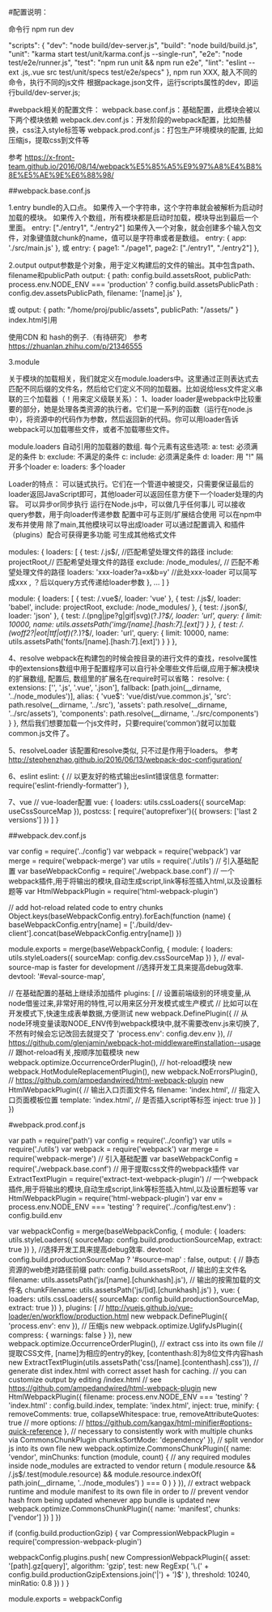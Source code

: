 #配置说明：

命令行 npm run dev

"scripts": {
  "dev": "node build/dev-server.js",
  "build": "node build/build.js",
  "unit": "karma start test/unit/karma.conf.js --single-run",
  "e2e": "node test/e2e/runner.js",
  "test": "npm run unit && npm run e2e",
  "lint": "eslint --ext .js,.vue src test/unit/specs test/e2e/specs"
},
npm run XXX, 敲入不同的命令，执行不同的js文件
根据package.json文件，运行scripts属性的dev，即运行build/dev-server.js;

#webpack相关的配置文件：
webpack.base.conf.js：基础配置，此模块会被以下两个模块依赖
webpack.dev.conf.js：开发阶段的webpack配置，比如热替换，css注入style标签等
webpack.prod.conf.js：打包生产环境模块的配置, 比如压缩js，提取css到文件等

参考 https://x-front-team.github.io/2016/08/14/webpack%E5%85%A5%E9%97%A8%E4%B8%8E%E5%AE%9E%E6%88%98/

##webpack.base.conf.js

1.entry
bundle的入口点。
如果传入一个字符串，这个字符串就会被解析为启动时加载的模块。
如果传入个数组，所有模块都是启动时加载，模块导出到最后一个里面。
entry: ["./entry1", "./entry2"]
如果传入一个对象，就会创建多个输入包文件，对象键值就chunk的name，值可以是字符串或者是数组。
entry: {
    app: './src/main.js'
  },
或
entry: {
    page1: "./page1",
    page2: ["./entry1", "./entry2"]
},

2.output
output参数是个对象，用于定义构建后的文件的输出。其中包含path、filename和publicPath
output: {
    <!-- path：打包后的js文件存放地址。绝对路径 (required) -->
    path: config.build.assetsRoot,
    <!-- publicPath：在你网站运行时候可能你访问的资源地址（image，url等）可能不是你打包的目录（path）, publicPath 就是在 path 前加上一段；可以是目录，也可以是CDN地址。 -->
    <!-- publicPath指定了一个在浏览器中被引用的URL地址。 对于使用<script> 和 <link>加载器，当文件路径不同于他们的本地磁盘路径（由path指定）时候publicPath被用来作为href或者url指向该文件。这种做法在你需要将静态文件放在不同的域名或者CDN上面的时候是很有用的。 Webpack Dev Server 也是用这个方式来读取文件的。与path搭配使用上[hash]就可以做好缓存方案了。-->
    publicPath: process.env.NODE_ENV === 'production' ? config.build.assetsPublicPath : config.dev.assetsPublicPath,
    <!-- 指定输出到硬盘的文件的的文件名。这里不能是一个绝对的路径！output.path会确定该文件的存在硬盘额路径的。filename仅仅用来给每个文件命名而已。 -->
    filename: '[name].js'
  },

  或
  output: {
      path: "/home/proj/public/assets",
      publicPath: "/assets/"
  }
  index.html引用
  <head>
    <link href="/assets/spinner.gif"/>
  </head>

使用CDN 和 hash的例子.（有待研究）
参考 https://zhuanlan.zhihu.com/p/21346555


3.module

关于模块的加载相关，我们就定义在module.loaders中。这里通过正则表达式去匹配不同后缀的文件名，然后给它们定义不同的加载器。比如说给less文件定义串联的三个加载器（！用来定义级联关系）：
1、loader
loader是webpack中比较重要的部分，她是处理各类资源的执行者。它们是一系列的函数（运行在node.js中），将资源中的代码作为参数，然后返回新的代码。你可以用loader告诉webpack可以加载哪些文件，或者不加载哪些文件。

module.loaders
自动引用的加载器的数组.
每个元素有这些选项:
a: test: 必须满足的条件
b: exclude: 不满足的条件
c: include: 必须满足条件
d: loader: 用 "!" 隔开多个loader
e: loaders: 多个loader

Loader的特点：
    可以链式执行。它们在一个管道中被提交，只需要保证最后的loader返回JavaScript即可，其他loader可以返回任意方便下一个loader处理的内容。
    可以异步or同步执行
    运行在Node.js中，可以做几乎任何事儿
    可以接收query参数，用于向loader传递参数
    配置中可与正则/扩展结合使用
    可以在npm中发布并使用
    除了main,其他模块可以导出成loader
    可以通过配置调入
    和插件（plugins）配合可获得更多功能
    可生成其他格式文件

modules: {
    loaders: [
        {
            test: /\.js$/, //匹配希望处理文件的路径
            include: projectRoot,// 匹配希望处理文件的路径
            exclude: /node_modules/, // 匹配不希望处理文件的路径
            loaders: 'xxx-loader?a=x&b=y'  //此处xxx-loader 可以简写成xxx , ？后以query方式传递给loader参数
        },
        ...
    ]
}

module: {
    loaders: [
      {
        test: /\.vue$/,
        loader: 'vue'
      },
      {
        test: /\.js$/,
        loader: 'babel',
        include: projectRoot,
        exclude: /node_modules/
      },
      {
        test: /\.json$/,
        loader: 'json'
      },
      {
      <!-- 添加用来定义png、jpg这样的图片资源在小于10k时自动处理为base64图片的加载器 -->
        test: /\.(png|jpe?g|gif|svg)(\?.*)?$/,
        loader: 'url',
        query: {
          limit: 10000,
          name: utils.assetsPath('img/[name].[hash:7].[ext]')
        }
      },
      {
        test: /\.(woff2?|eot|ttf|otf)(\?.*)?$/,
        loader: 'url',
        query: {
          limit: 10000,
          name: utils.assetsPath('fonts/[name].[hash:7].[ext]')
        }
      }
},

4、resolve
webpack在构建包的时候会按目录的进行文件的查找，resolve属性中的extensions数组中用于配置程序可以自行补全哪些文件后缀,应用于解决模块的扩展数组, 配置后, 数组里的扩展名在require时可以省略：
resolve: {
    extensions: ['', '.js', '.vue', '.json'],
    <!-- webpack没有在resolve.root 或者resolve.modulesDirectories找到的模块的一个目录（或者目录绝对路径的数组）. -->
    fallback: [path.join(__dirname, '../node_modules')],
    <!-- 设置别名 -->
    <!-- 设置别名后, 你想require('src/scripts/app.js')只需要写成require('js/app.js')即可 -->
    alias: {
      'vue$': 'vue/dist/vue.common.js',
      'src': path.resolve(__dirname, '../src'),
      'assets': path.resolve(__dirname, '../src/assets'),
      'components': path.resolve(__dirname, '../src/components')
    }
  },
然后我们想要加载一个js文件时，只要require(‘common’)就可以加载common.js文件了。

5、resolveLoader
该配置和resolve类似, 只不过是作用于loaders。
参考 http://stephenzhao.github.io/2016/06/13/webpack-doc-configuration/

6、eslint
eslint: {
  // 以更友好的格式输出eslint错误信息
  formatter: require('eslint-friendly-formatter')
},

7、vue
  // vue-loader配置
  vue: {
    loaders: utils.cssLoaders({ sourceMap: useCssSourceMap }),
    postcss: [
      require('autoprefixer')({
        browsers: ['last 2 versions']
      })
    ]
  }

##webpack.dev.conf.js

var config = require('../config')
var webpack = require('webpack')
var merge = require('webpack-merge')
var utils = require('./utils')
// 引入基础配置
var baseWebpackConfig = require('./webpack.base.conf')
// 一个webpack插件,用于将输出的模块,自动生成script,link等标签插入html,以及设置标题等
var HtmlWebpackPlugin = require('html-webpack-plugin')

// add hot-reload related code to entry chunks
Object.keys(baseWebpackConfig.entry).forEach(function (name) {
  baseWebpackConfig.entry[name] = ['./build/dev-client'].concat(baseWebpackConfig.entry[name])
})

module.exports = merge(baseWebpackConfig, {
  module: {
    loaders: utils.styleLoaders({ sourceMap: config.dev.cssSourceMap })
  },
  // eval-source-map is faster for development
  //选择开发工具来提高debug效率.
  devtool: '#eval-source-map',

  // 在基础配置的基础上继续添加插件
  plugins: [
    // 设置前端级别的环境变量,从node借鉴过来,非常好用的特性,可以用来区分开发模式或生产模式
    // 比如可以在开发模式下,快速生成表单数据,方便测试
    new webpack.DefinePlugin({
      // 从node环境变量读取NODE_ENV传到webpack模块中,就不需要改env.js来切换了,不然有时候会忘记改回去就提交了
      'process.env': config.dev.env
    }),
    // https://github.com/glenjamin/webpack-hot-middleware#installation--usage
    // 跟hot-reload有关,按顺序加载模块
    new webpack.optimize.OccurrenceOrderPlugin(),
    // hot-reload模块
    new webpack.HotModuleReplacementPlugin(),
    new webpack.NoErrorsPlugin(),
    // https://github.com/ampedandwired/html-webpack-plugin
    new HtmlWebpackPlugin({
      // 输出入口页面文件名
      filename: 'index.html',
      // 指定入口页面模板位置
      template: 'index.html',
      // 是否插入script等标签
      inject: true
    })
  ]
})



#webpack.prod.conf.js

var path = require('path')
var config = require('../config')
var utils = require('./utils')
var webpack = require('webpack')
var merge = require('webpack-merge')
// 引入基础配置
var baseWebpackConfig = require('./webpack.base.conf')
// 用于提取css文件的webpack插件
var ExtractTextPlugin = require('extract-text-webpack-plugin')
// 一个webpack插件,用于将输出的模块,自动生成script,link等标签插入html,以及设置标题等
var HtmlWebpackPlugin = require('html-webpack-plugin')
var env = process.env.NODE_ENV === 'testing'
  ? require('../config/test.env')
  : config.build.env

var webpackConfig = merge(baseWebpackConfig, {
  module: {
    loaders: utils.styleLoaders({ sourceMap: config.build.productionSourceMap, extract: true })
  },
  //选择开发工具来提高debug效率.
  devtool: config.build.productionSourceMap ? '#source-map' : false,
  output: {
    // 静态资源的web绝对路径前缀
    path: config.build.assetsRoot,
    // 输出的主文件名
    filename: utils.assetsPath('js/[name].[chunkhash].js'),
    // 输出的按需加载的文件名
    chunkFilename: utils.assetsPath('js/[id].[chunkhash].js')
  },
  vue: {
    loaders: utils.cssLoaders({
      sourceMap: config.build.productionSourceMap,
      extract: true
    })
  },
  plugins: [
    // http://vuejs.github.io/vue-loader/en/workflow/production.html
    new webpack.DefinePlugin({
      'process.env': env
    }),
    // 压缩js
    new webpack.optimize.UglifyJsPlugin({
      compress: {
        warnings: false
      }
    }),
    new webpack.optimize.OccurrenceOrderPlugin(),
    // extract css into its own file
    // 提取CSS文件, [name]为相应的entry的key, [contenthash:8]为8位文件内容hash
    new ExtractTextPlugin(utils.assetsPath('css/[name].[contenthash].css')),
    // generate dist index.html with correct asset hash for caching.
    // you can customize output by editing /index.html
    // see https://github.com/ampedandwired/html-webpack-plugin
    new HtmlWebpackPlugin({
      filename: process.env.NODE_ENV === 'testing'
        ? 'index.html'
        : config.build.index,
      template: 'index.html',
      inject: true,
      minify: {
        removeComments: true,
        collapseWhitespace: true,
        removeAttributeQuotes: true
        // more options:
        // https://github.com/kangax/html-minifier#options-quick-reference
      },
      // necessary to consistently work with multiple chunks via CommonsChunkPlugin
      chunksSortMode: 'dependency'
    }),
    // split vendor js into its own file
    new webpack.optimize.CommonsChunkPlugin({
      name: 'vendor',
      minChunks: function (module, count) {
        // any required modules inside node_modules are extracted to vendor
        return (
          module.resource &&
          /\.js$/.test(module.resource) &&
          module.resource.indexOf(
            path.join(__dirname, '../node_modules')
          ) === 0
        )
      }
    }),
    // extract webpack runtime and module manifest to its own file in order to
    // prevent vendor hash from being updated whenever app bundle is updated
    new webpack.optimize.CommonsChunkPlugin({
      name: 'manifest',
      chunks: ['vendor']
    })
  ]
})

if (config.build.productionGzip) {
  var CompressionWebpackPlugin = require('compression-webpack-plugin')

  webpackConfig.plugins.push(
    new CompressionWebpackPlugin({
      asset: '[path].gz[query]',
      algorithm: 'gzip',
      test: new RegExp(
        '\\.(' +
        config.build.productionGzipExtensions.join('|') +
        ')$'
      ),
      threshold: 10240,
      minRatio: 0.8
    })
  )
}

module.exports = webpackConfig
